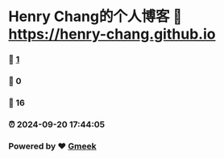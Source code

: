 # Henry Chang的个人博客 :link: https://henry-chang.github.io 
### :page_facing_up: [1](https://henry-chang.github.io/tag.html) 
### :speech_balloon: 0 
### :hibiscus: 16 
### :alarm_clock: 2024-09-20 17:44:05 
### Powered by :heart: [Gmeek](https://github.com/Meekdai/Gmeek)
